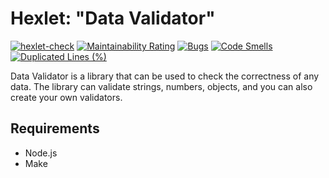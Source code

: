 # Hexlet: "Data Validator"

[![hexlet-check](https://github.com/dead-duke/hexlet-javascript-4-data-validator/actions/workflows/hexlet-check.yml/badge.svg?branch=main)](https://github.com/dead-duke/hexlet-javascript-4-data-validator/actions/workflows/hexlet-check.yml)
[![Maintainability Rating](https://sonarcloud.io/api/project_badges/measure?project=dead-duke_hexlet-javascript-4-data-validator&metric=sqale_rating)](https://sonarcloud.io/summary/new_code?id=dead-duke_hexlet-javascript-4-data-validator)
[![Bugs](https://sonarcloud.io/api/project_badges/measure?project=dead-duke_hexlet-javascript-4-data-validator&metric=bugs)](https://sonarcloud.io/summary/new_code?id=dead-duke_hexlet-javascript-4-data-validator)
[![Code Smells](https://sonarcloud.io/api/project_badges/measure?project=dead-duke_hexlet-javascript-4-data-validator&metric=code_smells)](https://sonarcloud.io/summary/new_code?id=dead-duke_hexlet-javascript-4-data-validator)
[![Duplicated Lines (%)](https://sonarcloud.io/api/project_badges/measure?project=dead-duke_hexlet-javascript-4-data-validator&metric=duplicated_lines_density)](https://sonarcloud.io/summary/new_code?id=dead-duke_hexlet-javascript-4-data-validator)

Data Validator is a library that can be used to check the correctness of any data. The library can validate strings, numbers, objects, and you can also create your own validators.

## Requirements

* Node.js
* Make
